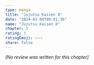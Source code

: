 ```yaml
---
type: manga
title: "Jujutsu Kaisen 0"
date: "2024-01-04T09:01:36"
name: "Jujutsu Kaisen 0"
chapter: 3
rating: 3
ratingEmoji: ⭐️⭐️⭐️
share: false
---
```


*[No review was written for this chapter]*
